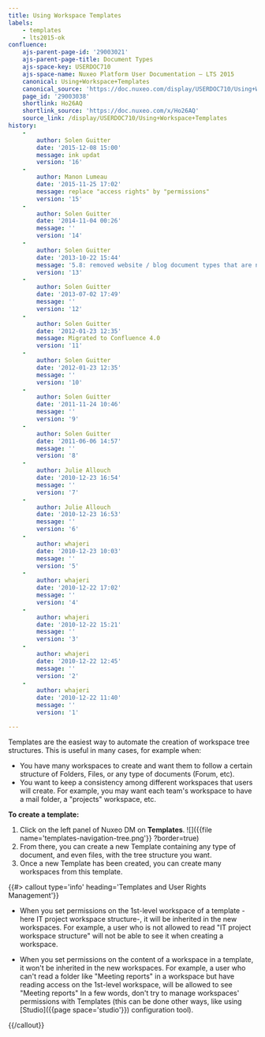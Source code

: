 ```yaml
---
title: Using Workspace Templates
labels:
    - templates
    - lts2015-ok
confluence:
    ajs-parent-page-id: '29003021'
    ajs-parent-page-title: Document Types
    ajs-space-key: USERDOC710
    ajs-space-name: Nuxeo Platform User Documentation — LTS 2015
    canonical: Using+Workspace+Templates
    canonical_source: 'https://doc.nuxeo.com/display/USERDOC710/Using+Workspace+Templates'
    page_id: '29003038'
    shortlink: Ho26AQ
    shortlink_source: 'https://doc.nuxeo.com/x/Ho26AQ'
    source_link: /display/USERDOC710/Using+Workspace+Templates
history:
    - 
        author: Solen Guitter
        date: '2015-12-08 15:00'
        message: ink updat
        version: '16'
    - 
        author: Manon Lumeau
        date: '2015-11-25 17:02'
        message: replace "access rights" by "permissions"
        version: '15'
    - 
        author: Solen Guitter
        date: '2014-11-04 00:26'
        message: ''
        version: '14'
    - 
        author: Solen Guitter
        date: '2013-10-22 15:44'
        message: '5.8: removed website / blog document types that are now in an addon'
        version: '13'
    - 
        author: Solen Guitter
        date: '2013-07-02 17:49'
        message: ''
        version: '12'
    - 
        author: Solen Guitter
        date: '2012-01-23 12:35'
        message: Migrated to Confluence 4.0
        version: '11'
    - 
        author: Solen Guitter
        date: '2012-01-23 12:35'
        message: ''
        version: '10'
    - 
        author: Solen Guitter
        date: '2011-11-24 10:46'
        message: ''
        version: '9'
    - 
        author: Solen Guitter
        date: '2011-06-06 14:57'
        message: ''
        version: '8'
    - 
        author: Julie Allouch
        date: '2010-12-23 16:54'
        message: ''
        version: '7'
    - 
        author: Julie Allouch
        date: '2010-12-23 16:53'
        message: ''
        version: '6'
    - 
        author: whajeri
        date: '2010-12-23 10:03'
        message: ''
        version: '5'
    - 
        author: whajeri
        date: '2010-12-22 17:02'
        message: ''
        version: '4'
    - 
        author: whajeri
        date: '2010-12-22 15:21'
        message: ''
        version: '3'
    - 
        author: whajeri
        date: '2010-12-22 12:45'
        message: ''
        version: '2'
    - 
        author: whajeri
        date: '2010-12-22 11:40'
        message: ''
        version: '1'

---
```

Templates are the easiest way to automate the creation of workspace tree structures. This is useful in many cases, for example when:

*   You have many workspaces to create and want them to follow a certain structure of Folders, Files, or any type of documents (Forum, etc).
*   You want to keep a consistency among different workspaces that users will create. For example, you may want each team's workspace to have a mail folder, a "projects" workspace, etc.

**To create a template:**

1.  Click on the left panel of Nuxeo DM on **Templates**.
    ![]({{file name='templates-navigation-tree.png'}} ?border=true)
2.  From there, you can create a new Template containing any type of document, and even files, with the tree structure you want.
3.  Once a new Template has been created, you can create many workspaces from this template.

{{#> callout type='info' heading='Templates and User Rights Management'}}

*   When you set permissions on the 1st-level workspace of a template - here IT project workspace structure-, it will be inherited in the new workspaces. For example, a user who is not allowed to read "IT project workspace structure" will not be able to see it when creating a workspace.

*   When you set permissions on the content of a workspace in a template, it won't be inherited in the new workspaces. For example, a user who can't read a folder like "Meeting reports" in a workspace but have reading access on the 1st-level workspace, will be allowed to see "Meeting reports"
    In a few words, don't try to manage workspaces' permissions with Templates (this can be done other ways, like using [Studio]({{page space='studio'}}) configuration tool).

{{/callout}}